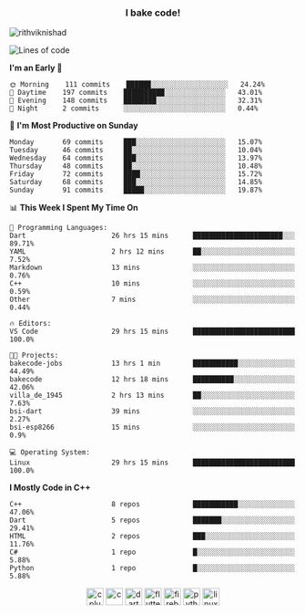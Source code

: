 <h3 align="center">I bake code!</h3>

<p align="left"> <img src="https://komarev.com/ghpvc/?username=rithviknishad" alt="rithviknishad" /> </p>

<!--START_SECTION:waka-->
![Lines of code](https://img.shields.io/badge/From%20Hello%20World%20I%27ve%20Written-23.3%20million%20lines%20of%20code-blue)

**I'm an Early 🐤** 

```text
🌞 Morning    111 commits    ██████░░░░░░░░░░░░░░░░░░░   24.24% 
🌆 Daytime    197 commits    ██████████░░░░░░░░░░░░░░░   43.01% 
🌃 Evening    148 commits    ████████░░░░░░░░░░░░░░░░░   32.31% 
🌙 Night      2 commits      ░░░░░░░░░░░░░░░░░░░░░░░░░   0.44%

```
📅 **I'm Most Productive on Sunday** 

```text
Monday       69 commits     ███░░░░░░░░░░░░░░░░░░░░░░   15.07% 
Tuesday      46 commits     ██░░░░░░░░░░░░░░░░░░░░░░░   10.04% 
Wednesday    64 commits     ███░░░░░░░░░░░░░░░░░░░░░░   13.97% 
Thursday     48 commits     ██░░░░░░░░░░░░░░░░░░░░░░░   10.48% 
Friday       72 commits     ████░░░░░░░░░░░░░░░░░░░░░   15.72% 
Saturday     68 commits     ███░░░░░░░░░░░░░░░░░░░░░░   14.85% 
Sunday       91 commits     █████░░░░░░░░░░░░░░░░░░░░   19.87%

```


📊 **This Week I Spent My Time On** 

```text
💬 Programming Languages: 
Dart                     26 hrs 15 mins      ██████████████████████░░░   89.71% 
YAML                     2 hrs 12 mins       ██░░░░░░░░░░░░░░░░░░░░░░░   7.52% 
Markdown                 13 mins             ░░░░░░░░░░░░░░░░░░░░░░░░░   0.76% 
C++                      10 mins             ░░░░░░░░░░░░░░░░░░░░░░░░░   0.59% 
Other                    7 mins              ░░░░░░░░░░░░░░░░░░░░░░░░░   0.44%

🔥 Editors: 
VS Code                  29 hrs 15 mins      █████████████████████████   100.0%

🐱‍💻 Projects: 
bakecode-jobs            13 hrs 1 min        ███████████░░░░░░░░░░░░░░   44.49% 
bakecode                 12 hrs 18 mins      ██████████░░░░░░░░░░░░░░░   42.06% 
villa_de_1945            2 hrs 13 mins       ██░░░░░░░░░░░░░░░░░░░░░░░   7.63% 
bsi-dart                 39 mins             ░░░░░░░░░░░░░░░░░░░░░░░░░   2.27% 
bsi-esp8266              15 mins             ░░░░░░░░░░░░░░░░░░░░░░░░░   0.9%

💻 Operating System: 
Linux                    29 hrs 15 mins      █████████████████████████   100.0%

```

**I Mostly Code in C++** 

```text
C++                      8 repos             ███████████░░░░░░░░░░░░░░   47.06% 
Dart                     5 repos             ███████░░░░░░░░░░░░░░░░░░   29.41% 
HTML                     2 repos             ███░░░░░░░░░░░░░░░░░░░░░░   11.76% 
C#                       1 repo              █░░░░░░░░░░░░░░░░░░░░░░░░   5.88% 
Python                   1 repo              █░░░░░░░░░░░░░░░░░░░░░░░░   5.88%

```



<!--END_SECTION:waka-->

<p align="center">
  <img src="https://devicons.github.io/devicon/devicon.git/icons/cplusplus/cplusplus-original.svg" alt="cplusplus" width="30" height="30"/>
  <img src="https://devicons.github.io/devicon/devicon.git/icons/c/c-original.svg" alt="c" width="30" height="30"/>
  <img src="https://www.vectorlogo.zone/logos/dartlang/dartlang-icon.svg" alt="dart" width="30" height="30"/>
  <img src="https://www.vectorlogo.zone/logos/flutterio/flutterio-icon.svg" alt="flutter" width="30" height="30"/> 
  <img src="https://www.vectorlogo.zone/logos/firebase/firebase-icon.svg" alt="firebase" width="30" height="30"/> 
  <img src="https://devicons.github.io/devicon/devicon.git/icons/python/python-original.svg" alt="python" width="30" height="30"/> 
  <img src="https://devicons.github.io/devicon/devicon.git/icons/linux/linux-original.svg" alt="linux" width="30" height="30"/> 
</p>

